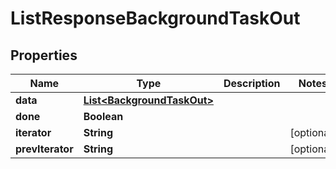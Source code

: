 

# ListResponseBackgroundTaskOut


## Properties

Name | Type | Description | Notes
------------ | ------------- | ------------- | -------------
**data** | [**List&lt;BackgroundTaskOut&gt;**](BackgroundTaskOut.md) |  | 
**done** | **Boolean** |  | 
**iterator** | **String** |  |  [optional]
**prevIterator** | **String** |  |  [optional]



